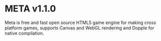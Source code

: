 META v1.1.0
====

Meta is free and fast open source HTML5 game engine for making cross platform games, supports Canvas and WebGL rendering and Dopple for native compilation.